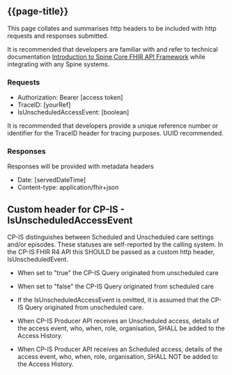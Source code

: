 ## {{page-title}}

This page collates and summarises http headers to be included with http requests and responses submitted.

It is recommended that developers are familiar with and refer to technical documentation <a href='https://developer.nhs.uk/apis/spine-core/index.html' class='external'>Introduction to Spine Core FHIR API Framework</a> while integrating with any Spine systems.

### Requests

- Authorization: Bearer [access token]
- TraceID: [yourRef]
- IsUnscheduledAccessEvent: [boolean]

It is recommended that developers provide a unique reference number or identifier for the TraceID header for tracing purposes. UUID recommended.

### Responses

Responses will be provided with metadata headers
- Date: [servedDateTime]
- Content-type: application/fhir+json

## Custom header for CP-IS - IsUnscheduledAccessEvent

CP-IS distinguishes between Scheduled and Unscheduled care settings and/or episodes. These statuses are self-reported by the calling system. In the CP-IS FHIR R4 API this SHOULD be passed as a custom http header, IsUnscheduledEvent.

- When set to "true" the CP-IS Query originated from unscheduled care
- When set to "false" the CP-IS Query originated from scheduled care
- If the IsUnscheduledAccessEvent is omitted, it is assumed that the CP-IS Query originated from unscheduled care.

- When CP-IS Producer API receives an Unscheduled access, details of the access event, who, when, role, organisation, SHALL be added to the Access History.
- When CP-IS Producer API receives an Scheduled access, details of the access event, who, when, role, organisation, SHALL NOT be added to the Access History.